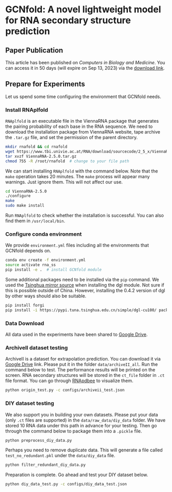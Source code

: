 # GCNfold: A novel lightweight model for RNA secondary structure prediction

## Paper Publication

This article has been published on *Computers in Biology and Medicine*. You can access it in 50 days (will expire on Sep 13, 2023) via the [download link](https://authors.elsevier.com/c/1hStR2OYd3sYA).

## Prepare for Experiments

Let us spend some time configuring the environment that GCNfold needs.

### Install RNAplfold

`RNAplfold` is an executable file in the ViennaRNA package that generates the pairing probability of each base in the RNA sequence. We need to download the installation package from ViennaRNA website, tape archive the `.tar.gz` file, and set the permission of the parent directory.

```bash
mkdir rnafold && cd rnafold
wget https://www.tbi.univie.ac.at/RNA/download/sourcecode/2_5_x/ViennaRNA-2.5.0.tar.gz
tar xvzf ViennaRNA-2.5.0.tar.gz
chmod 755 -R /root/rnafold  # change to your file path
```

We can start installing `RNAplfold` with the command below. Note that the `make` operation takes 20 minutes. The `make` process will appear many warnings. Just ignore them. This will not affect our use.

```bash
cd ViennaRNA-2.5.0
./configure
make
sudo make install
```

Run `RNAplfold`  to check whether the installation is successful. You can also find them in `/usr/local/bin`.

### Configure conda environment

We provide `environment.yml` files including all the environments that GCNfold depends on.

```bash
conda env create -f environment.yml
source activate rna_ss
pip install -e .  # install GCNfold module
```

Some additional packages need to be installed via the `pip` command. We used the <u>Tsinghua mirror source</u> when installing the dgl module. Not sure if this is possible outside of China. However, installing the 0.4.2 version of dgl by other ways should also be suitable.

```bash
pip install forgi
pip install -i https://pypi.tuna.tsinghua.edu.cn/simple/dgl-cu100/ package/dgl_cu100-0.4.2-cp37-cp37m-manylinux1_x86_64.whl
```

### Data Download

All data used in the experiments have been shared to [Google Drive](https://drive.google.com/drive/folders/1xfzHKbhYtOjyO9umKbHlUH1wAwdmUPRY?usp=sharing).

### ArchiveII dataset testing

ArchiveII is a dataset for extrapolation prediction. You can download it via [Google Drive](https://drive.google.com/drive/folders/1xfzHKbhYtOjyO9umKbHlUH1wAwdmUPRY?usp=sharing) link. Please put it in the folder `data/archiveII_all`. Run the command below to test. The performance results will be printed on the screen. RNA secondary structures will be stored in the `ct_file` folder in `.ct` file format. You can go through [RNApdbee](http://rnapdbee.cs.put.poznan.pl/) to visualize them.

```bash
python origin_test.py -c configs/archiveii_test.json
```

### DIY dataset testing

We also support you in building your own datasets. Please put your data (only `.ct` files are supported) in the `data/raw_data/diy_data` folder. We have stored 10 RNA data under this path in advance for your testing. Then go through the command below to package them into a `.pickle` file.

```bash
python preprocess_diy_data.py
```

Perhaps you need to remove duplicate data. This will generate a file called `test_no_redundant.pkl` under the `data/diy_data` file.

```bash
python filter_redundant_diy_data.py
```

Preparation is complete. Go ahead and test your DIY dataset below.

```bash
python diy_data_test.py -c configs/diy_data_test.json
```
